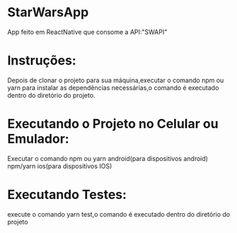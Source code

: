 # StarWarsApp
App feito em ReactNative que consome a API:"SWAPI"


# Instruções:

Depois de clonar o projeto para sua máquina,executar o comando npm ou yarn para instalar as dependências necessárias,o comando é executado dentro do diretório do projeto.

# Executando o Projeto no Celular ou Emulador:

Executar o comando npm ou yarn android(para dispositivos android) npm/yarn ios(para dispositivos IOS)

# Executando Testes:
execute o comando yarn test,o comando é executado dentro do diretório do projeto
